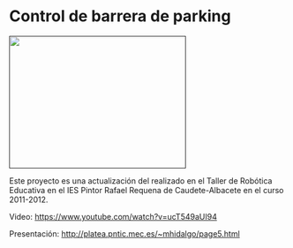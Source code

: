 # Control de barrera de parking
<a href="" target="_blank"><img width="320" height="240" border="0" align="center" src="/Control barrera parking/img/maqueta02.jpg"/></a>

Este proyecto es una actualización del realizado en el Taller de Robótica Educativa en el IES Pintor Rafael Requena de Caudete-Albacete en el curso 2011-2012.

Video: https://www.youtube.com/watch?v=ucT549aUI94

Presentación: http://platea.pntic.mec.es/~mhidalgo/page5.html
